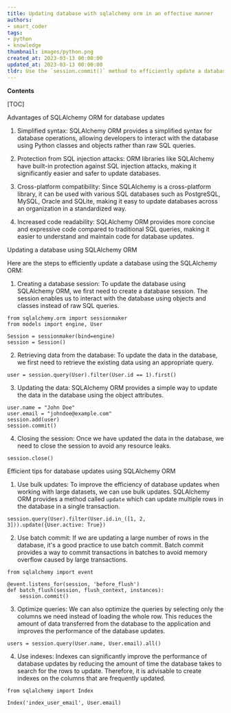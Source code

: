 ```yaml
---
title: Updating database with sqlalchemy orm in an effective manner
authors:
- smart_coder
tags:
- python
- knowledge
thumbnail: images/python.png
created_at: 2023-03-13 00:00:00
updated_at: 2023-03-13 00:00:00
tldr: Use the `session.commit()` method to efficiently update a database using SQLAlchemy ORM in Python.
---
```


**Contents**

[TOC]

Advantages of SQLAlchemy ORM for database updates

1. Simplified syntax: SQLAlchemy ORM provides a simplified syntax for database operations, allowing developers to interact with the database using Python classes and objects rather than raw SQL queries.

2. Protection from SQL injection attacks: ORM libraries like SQLAlchemy have built-in protection against SQL injection attacks, making it significantly easier and safer to update databases.

3. Cross-platform compatibility: Since SQLAlchemy is a cross-platform library, it can be used with various SQL databases such as PostgreSQL, MySQL, Oracle and SQLite, making it easy to update databases across an organization in a standardized way.

4. Increased code readability: SQLAlchemy ORM provides more concise and expressive code compared to traditional SQL queries, making it easier to understand and maintain code for database updates.

Updating a database using SQLAlchemy ORM

Here are the steps to efficiently update a database using the SQLAlchemy ORM:

1. Creating a database session: To update the database using SQLAlchemy ORM, we first need to create a database session. The session enables us to interact with the database using objects and classes instead of raw SQL queries.

```
from sqlalchemy.orm import sessionmaker
from models import engine, User

Session = sessionmaker(bind=engine)
session = Session()
```

2. Retrieving data from the database: To update the data in the database, we first need to retrieve the existing data using an appropriate query.

```
user = session.query(User).filter(User.id == 1).first()
```

3. Updating the data: SQLAlchemy ORM provides a simple way to update the data in the database using the object attributes.

```
user.name = "John Doe"
user.email = "johndoe@example.com"
session.add(user)
session.commit()
```

4. Closing the session: Once we have updated the data in the database, we need to close the session to avoid any resource leaks.

```
session.close()
```

Efficient tips for database updates using SQLAlchemy ORM

1. Use bulk updates: To improve the efficiency of database updates when working with large datasets, we can use bulk updates. SQLAlchemy ORM provides a method called `update` which can update multiple rows in the database in a single transaction.

```
session.query(User).filter(User.id.in_([1, 2, 3])).update({User.active: True})
```

2. Use batch commit: If we are updating a large number of rows in the database, it's a good practice to use batch commit. Batch commit provides a way to commit transactions in batches to avoid memory overflow caused by large transactions.

```
from sqlalchemy import event

@event.listens_for(session, 'before_flush')
def batch_flush(session, flush_context, instances):
    session.commit()
```

3. Optimize queries: We can also optimize the queries by selecting only the columns we need instead of loading the whole row. This reduces the amount of data transferred from the database to the application and improves the performance of the database updates.

```
users = session.query(User.name, User.email).all()
```

4. Use indexes: Indexes can significantly improve the performance of database updates by reducing the amount of time the database takes to search for the rows to update. Therefore, it is advisable to create indexes on the columns that are frequently updated.

```
from sqlalchemy import Index

Index('index_user_email', User.email)
```
